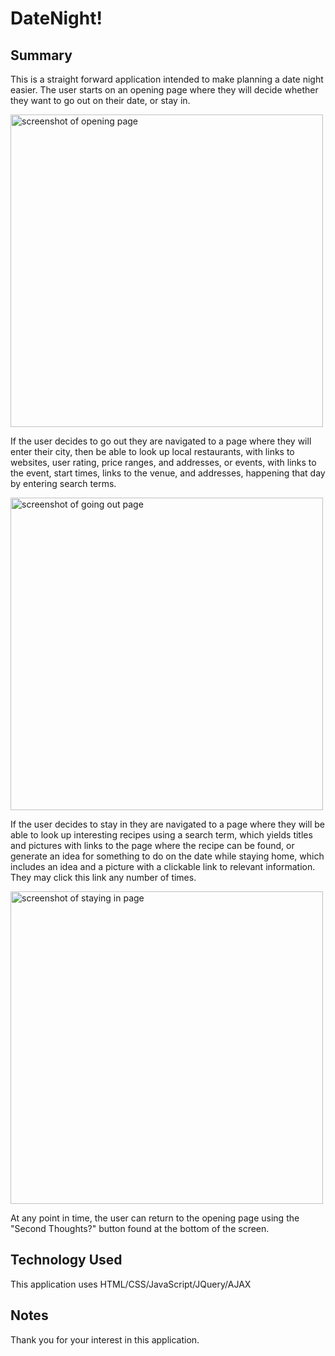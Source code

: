 # DateNight!

## Summary </br>
This is a straight forward application intended to make planning a date night easier.  The user starts on an opening page where they will decide whether they want to go out on their date, or stay in.

<img src="https://github.com/camerondodd/capstone1/blob/master/screenshot_openingpage.jpg" alt="screenshot of opening page" width="500px">

If the user decides to go out they are navigated to a page where they will enter their city, then be able to look up local restaurants, with links to websites, user rating, price ranges, and addresses, or events, with links to the event, start times, links to the venue, and addresses, happening that day by entering search terms.

<img src="https://github.com/camerondodd/capstone1/blob/master/screenshot_goingoutpage.png" alt="screenshot of going out page" width="500px">

If the user decides to stay in they are navigated to a page where they will be able to look up interesting recipes using a search term, which yields titles and pictures with links to the page where the recipe can be found, or generate an idea for something to do on the date while staying home, which includes an idea and a picture with a clickable link to relevant information.  They may click this link any number of times.

<img src="https://github.com/camerondodd/capstone1/blob/master/screenshot_stayinginpage.png" alt="screenshot of staying in page" width="500px">

At any point in time, the user can return to the opening page using the "Second Thoughts?" button found at the bottom of the screen.

## Technology Used</br>
This application uses HTML/CSS/JavaScript/JQuery/AJAX

## Notes</br>
Thank you for your interest in this application.
